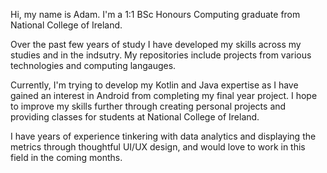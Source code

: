 Hi, my name is Adam. I'm a 1:1 BSc Honours Computing graduate from National College of Ireland.

Over the past few years of study I have developed my skills across my studies and in the indsutry. My repositories include projects from various technologies and 
computing langauges. 

Currently, I'm trying to develop my Kotlin and Java expertise as I have gained an interest in Android from completing my final year project.
I hope to improve my skills further through creating personal projects and providing classes for students at National College of Ireland.

I have years of experience tinkering with data analytics and displaying the metrics through thoughtful UI/UX design, and would love to work in this field in 
the coming months.
